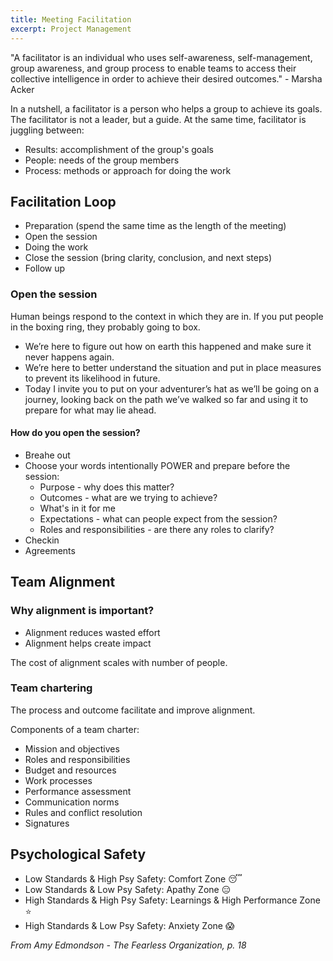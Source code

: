 ```yaml
---
title: Meeting Facilitation
excerpt: Project Management
---
```


"A facilitator is an individual who uses self-awareness, self-management, group awareness, and group process to enable teams to access their collective intelligence in order to achieve their desired outcomes." - Marsha Acker

In a nutshell, a facilitator is a person who helps a group to achieve its goals. The facilitator is not a leader, but a guide. At the same time, facilitator is juggling between:

- Results: accomplishment of the group's goals
- People: needs of the group members
- Process: methods or approach for doing the work

## Facilitation Loop

- Preparation (spend the same time as the length of the meeting)
- Open the session
- Doing the work
- Close the session (bring clarity, conclusion, and next steps)
- Follow up

### Open the session

Human beings respond to the context in which they are in. If you put people in the boxing ring, they probably going to box.

- We’re here to figure out how on earth this happened and make sure it never happens again.
- We’re here to better understand the situation and put in place measures to prevent its likelihood in future.
- Today I invite you to put on your adventurer’s hat as we’ll be going on a journey, looking back on the path we’ve walked so far and using it to prepare for what may lie ahead.

#### How do you open the session?

- Breahe out
- Choose your words intentionally POWER and prepare before the session:
  - Purpose - why does this matter?
  - Outcomes - what are we trying to achieve?
  - What's in it for me
  - Expectations - what can people expect from the session?
  - Roles and responsibilities - are there any roles to clarify?
- Checkin
- Agreements

## Team Alignment

### Why alignment is important?

- Alignment reduces wasted effort
- Alignment helps create impact

The cost of alignment scales with number of people.

### Team chartering

The process and outcome facilitate and improve alignment.

Components of a team charter:
- Mission and objectives
- Roles and responsibilities
- Budget and resources
- Work processes
- Performance assessment
- Communication norms
- Rules and conflict resolution
- Signatures

## Psychological Safety

- Low Standards & High Psy Safety: Comfort Zone 😴
- Low Standards & Low Psy Safety: Apathy Zone 😑
- High Standards & High Psy Safety: Learnings & High Performance Zone ⭐️
- High Standards & Low Psy Safety: Anxiety Zone 😱

*From Amy Edmondson - The Fearless Organization, p. 18*